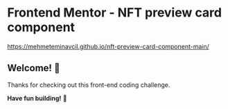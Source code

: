 # Frontend Mentor - NFT preview card component

https://mehmeteminavcil.github.io/nft-preview-card-component-main/

## Welcome! 👋

Thanks for checking out this front-end coding challenge.


**Have fun building!** 🚀
